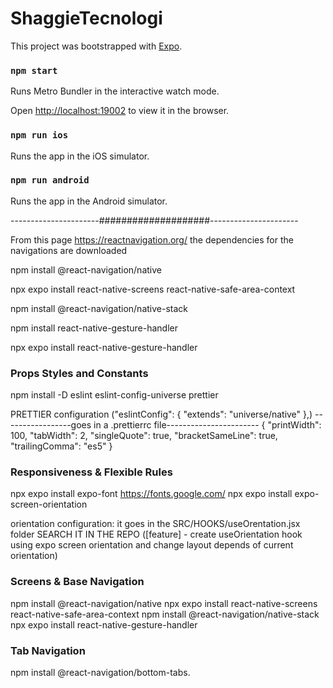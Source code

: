 # ShaggieTecnologi

This project was bootstrapped with [Expo](https://expo.dev/).

### `npm start`

Runs Metro Bundler in the interactive watch mode.

Open [http://localhost:19002](http://localhost:19002) to view it in the browser.

### `npm run ios`

Runs the app in the iOS simulator.

### `npm run android`

Runs the app in the Android simulator.

----------------------####################----------------------


From this page https://reactnavigation.org/ the dependencies for the navigations are downloaded

npm install @react-navigation/native

npx expo install react-native-screens react-native-safe-area-context

npm install @react-navigation/native-stack

npm install react-native-gesture-handler

npx expo install react-native-gesture-handler

### Props Styles and Constants

npm install -D eslint eslint-config-universe prettier

PRETTIER configuration
("eslintConfig": {
     "extends": "universe/native"
   },)
-----------------goes in a .prettierrc file-----------------------
{
     "printWidth": 100,
     "tabWidth": 2,
     "singleQuote": true,
     "bracketSameLine": true,
     "trailingComma": "es5"
}

### Responsiveness & Flexible Rules
npx expo install expo-font
https://fonts.google.com/
npx expo install expo-screen-orientation

orientation configuration: it goes in the SRC/HOOKS/useOrentation.jsx folder
SEARCH IT IN THE REPO
([feature] - create useOrientation hook using expo screen orientation and change layout depends of current orientation)

### Screens & Base Navigation
npm install @react-navigation/native
npx expo install react-native-screens react-native-safe-area-context
npm install @react-navigation/native-stack
npx expo install react-native-gesture-handler

### Tab Navigation
npm install @react-navigation/bottom-tabs.
